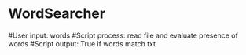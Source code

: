# WordSearcher
#User input: words
#Script process: read file and evaluate presence of words
#Script output: True if words match txt
